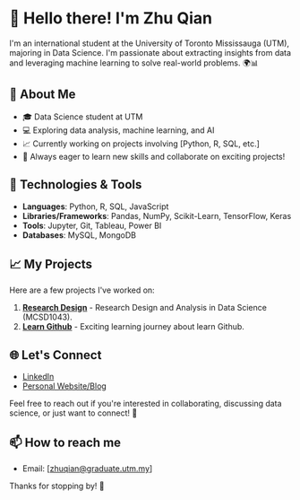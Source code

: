 # 👋 Hello there! I'm Zhu Qian

I'm an international student at the University of Toronto Mississauga (UTM), majoring in Data Science. I'm passionate about extracting insights from data and leveraging machine learning to solve real-world problems. 🌍📊

## 🌱 About Me
- 🎓 Data Science student at UTM
- 💻 Exploring data analysis, machine learning, and AI
- 📈 Currently working on projects involving [Python, R, SQL, etc.]
- 🌟 Always eager to learn new skills and collaborate on exciting projects!

## 🔧 Technologies & Tools
- **Languages**: Python, R, SQL, JavaScript
- **Libraries/Frameworks**: Pandas, NumPy, Scikit-Learn, TensorFlow, Keras
- **Tools**: Jupyter, Git, Tableau, Power BI
- **Databases**: MySQL, MongoDB

## 📈 My Projects
Here are a few projects I've worked on:

1. **[Research Design](https://github.com/zhuqian-utm/research-design)** - Research Design and Analysis in Data Science (MCSD1043).
2. **[Learn Github](https://github.com/zhuqian-utm/learn-github)** - Exciting learning journey about learn Github.

## 🌐 Let's Connect
- [LinkedIn](your-linkedin-profile)
- [Personal Website/Blog](your-website)

Feel free to reach out if you're interested in collaborating, discussing data science, or just want to connect! 🤝

## 📫 How to reach me
- Email: [zhuqian@graduate.utm.my]

Thanks for stopping by! 🚀
